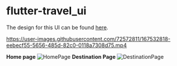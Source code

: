 # flutter-travel_ui

The design for this UI can be found [here](https://dribbble.com/shots/6510521-Travel-App-for-booking-unique-experience).


https://user-images.githubusercontent.com/72572811/167532818-eebecf55-5656-485d-82c0-0118a7308d75.mp4


**Home page**
![HomePage](https://github.com/tayloradam1999/flutter-travel_ui/blob/main/assets/readme/kgcEUsh1.png?raw=true)
**Destination Page**
![DestinationPage](https://github.com/tayloradam1999/flutter-travel_ui/blob/main/assets/readme/COB2Jum1.png?raw=true)
